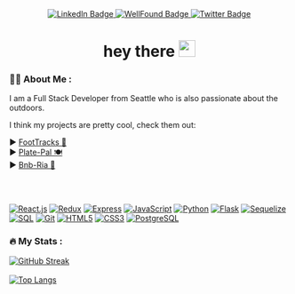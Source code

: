 <div id="badges" align="center">
  <a href="https://linkedin.com/in/nicholas-murphy-1167b226b">
    <img src="https://img.shields.io/badge/LinkedIn-blue?style=for-the-badge&logo=linkedin&logoColor=white" alt="LinkedIn Badge"/>
  </a>
  <a href="https://wellfound.com/u/nicholas-murphy-9">
    <img src="https://img.shields.io/badge/AngelList-b6b9b9?style=for-the-badge&logo=AngelList&logoColor=black" alt="WellFound Badge"/>
  </a>
  <a href="mailto:nlimurphy@gmail.com">
    <img src="https://img.shields.io/badge/Gmail-D14836?style=for-the-badge&logo=gmail&logoColor=white" alt="Twitter Badge"/>
  </a>
</div>

<div id="view-counter" align="center">
  <img src="https://komarev.com/ghpvc/?username=your-github-username&style=flat-square&color=blue" alt=""/>
</div>

<h1 align="center">
  hey there
  <img src="https://media.giphy.com/media/hvRJCLFzcasrR4ia7z/giphy.gif" width="30px"/>
</h1>

### :man_technologist: About Me :

I am a Full Stack Developer from Seattle who is also passionate about the outdoors.

I think my projects are pretty cool, check them out:
<div>
▶️ <a href="https://github.com/Murphyn5/FootTracks">FootTracks 🦶</a>
</div>
<div>
▶️ <a href="https://github.com/truham/Plate-Pal">Plate-Pal 🍽️</a>
</div>
<div>
▶️ <a href="https://github.com/Murphyn5/Bnb-Ria">Bnb-Ria 🏡</a>
</div>

<br></br>
<div>
<p dir="auto"><a target="_blank" rel="noopener noreferrer nofollow" href="https://camo.githubusercontent.com/1ed9d2404ae620a67a99495ae165ca9a5f5b61b87d79ecaeb1f2cab1cff05112/68747470733a2f2f696d672e736869656c64732e696f2f62616467652f52656163742d3631444146423f7374796c653d666f722d7468652d6261646765266c6f676f3d7265616374266c6f676f436f6c6f723d7768697465"><img src="https://camo.githubusercontent.com/1ed9d2404ae620a67a99495ae165ca9a5f5b61b87d79ecaeb1f2cab1cff05112/68747470733a2f2f696d672e736869656c64732e696f2f62616467652f52656163742d3631444146423f7374796c653d666f722d7468652d6261646765266c6f676f3d7265616374266c6f676f436f6c6f723d7768697465" alt="React.js" data-canonical-src="https://img.shields.io/badge/React-61DAFB?style=for-the-badge&amp;logo=react&amp;logoColor=white" style="max-width: 100%;"></a> <a target="_blank" rel="noopener noreferrer nofollow" href="https://camo.githubusercontent.com/f21dedfaad14955d2416cdf928e87c3019d32c9fc91dc7b5d8c262ffd2629386/68747470733a2f2f696d672e736869656c64732e696f2f62616467652f52656475782d3736344142433f7374796c653d666f722d7468652d6261646765266c6f676f3d7265647578266c6f676f436f6c6f723d7768697465"><img src="https://camo.githubusercontent.com/f21dedfaad14955d2416cdf928e87c3019d32c9fc91dc7b5d8c262ffd2629386/68747470733a2f2f696d672e736869656c64732e696f2f62616467652f52656475782d3736344142433f7374796c653d666f722d7468652d6261646765266c6f676f3d7265647578266c6f676f436f6c6f723d7768697465" alt="Redux" data-canonical-src="https://img.shields.io/badge/Redux-764ABC?style=for-the-badge&amp;logo=redux&amp;logoColor=white" style="max-width: 100%;"></a> <a target="_blank" rel="noopener noreferrer nofollow" href="https://camo.githubusercontent.com/aa5ed8db52bc9f49bfa0f76eb513fef4460a3d1a494b53a7397af8fcdc87d391/68747470733a2f2f696d672e736869656c64732e696f2f62616467652f457870726573732d3030303030303f7374796c653d666f722d7468652d6261646765266c6f676f3d65787072657373266c6f676f436f6c6f723d7768697465"><img src="https://camo.githubusercontent.com/aa5ed8db52bc9f49bfa0f76eb513fef4460a3d1a494b53a7397af8fcdc87d391/68747470733a2f2f696d672e736869656c64732e696f2f62616467652f457870726573732d3030303030303f7374796c653d666f722d7468652d6261646765266c6f676f3d65787072657373266c6f676f436f6c6f723d7768697465" alt="Express" data-canonical-src="https://img.shields.io/badge/Express-000000?style=for-the-badge&amp;logo=express&amp;logoColor=white" style="max-width: 100%;"></a> <a target="_blank" rel="noopener noreferrer nofollow" href="https://camo.githubusercontent.com/9d07c04bdd98c662d5df9d4e1cc1de8446ffeaebca330feb161f1fb8e1188204/68747470733a2f2f696d672e736869656c64732e696f2f62616467652f4a6176615363726970742d4637444631453f7374796c653d666f722d7468652d6261646765266c6f676f3d6a617661736372697074266c6f676f436f6c6f723d626c61636b"><img src="https://camo.githubusercontent.com/9d07c04bdd98c662d5df9d4e1cc1de8446ffeaebca330feb161f1fb8e1188204/68747470733a2f2f696d672e736869656c64732e696f2f62616467652f4a6176615363726970742d4637444631453f7374796c653d666f722d7468652d6261646765266c6f676f3d6a617661736372697074266c6f676f436f6c6f723d626c61636b" alt="JavaScript" data-canonical-src="https://img.shields.io/badge/JavaScript-F7DF1E?style=for-the-badge&amp;logo=javascript&amp;logoColor=black" style="max-width: 100%;"></a> <a target="_blank" rel="noopener noreferrer nofollow" href="https://camo.githubusercontent.com/94be0a2e5be142925615e5821d97137a930d08fc154962ce43860f1957e6661e/68747470733a2f2f696d672e736869656c64732e696f2f62616467652f507974686f6e2d3337373641423f7374796c653d666f722d7468652d6261646765266c6f676f3d707974686f6e266c6f676f436f6c6f723d7768697465"><img src="https://camo.githubusercontent.com/94be0a2e5be142925615e5821d97137a930d08fc154962ce43860f1957e6661e/68747470733a2f2f696d672e736869656c64732e696f2f62616467652f507974686f6e2d3337373641423f7374796c653d666f722d7468652d6261646765266c6f676f3d707974686f6e266c6f676f436f6c6f723d7768697465" alt="Python" data-canonical-src="https://img.shields.io/badge/Python-3776AB?style=for-the-badge&amp;logo=python&amp;logoColor=white" style="max-width: 100%;"></a> <a target="_blank" rel="noopener noreferrer nofollow" href="https://camo.githubusercontent.com/68390254ad6054b8e98b68fbcae09a3b78751427686f3e003a33c2bbc913b14c/68747470733a2f2f696d672e736869656c64732e696f2f62616467652f466c61736b2d3030303030303f7374796c653d666f722d7468652d6261646765266c6f676f3d666c61736b266c6f676f436f6c6f723d7768697465"><img src="https://camo.githubusercontent.com/68390254ad6054b8e98b68fbcae09a3b78751427686f3e003a33c2bbc913b14c/68747470733a2f2f696d672e736869656c64732e696f2f62616467652f466c61736b2d3030303030303f7374796c653d666f722d7468652d6261646765266c6f676f3d666c61736b266c6f676f436f6c6f723d7768697465" alt="Flask" data-canonical-src="https://img.shields.io/badge/Flask-000000?style=for-the-badge&amp;logo=flask&amp;logoColor=white" style="max-width: 100%;"></a> <a target="_blank" rel="noopener noreferrer nofollow" href="https://camo.githubusercontent.com/d8f400e17c6a74e8bb34d050085c602e6a67c2ffb2ab47de05bceed59e4f61cb/68747470733a2f2f696d672e736869656c64732e696f2f62616467652f53657175656c697a652d3532423045373f7374796c653d666f722d7468652d6261646765266c6f676f3d73657175656c697a65266c6f676f436f6c6f723d7768697465"><img src="https://camo.githubusercontent.com/d8f400e17c6a74e8bb34d050085c602e6a67c2ffb2ab47de05bceed59e4f61cb/68747470733a2f2f696d672e736869656c64732e696f2f62616467652f53657175656c697a652d3532423045373f7374796c653d666f722d7468652d6261646765266c6f676f3d73657175656c697a65266c6f676f436f6c6f723d7768697465" alt="Sequelize" data-canonical-src="https://img.shields.io/badge/Sequelize-52B0E7?style=for-the-badge&amp;logo=sequelize&amp;logoColor=white" style="max-width: 100%;"></a> <a target="_blank" rel="noopener noreferrer nofollow" href="https://camo.githubusercontent.com/571bbec946a768e5d6dccf45d583717d3d6f5a7131e36aefc319214634539851/68747470733a2f2f696d672e736869656c64732e696f2f62616467652f53514c2d3434373941313f7374796c653d666f722d7468652d6261646765266c6f676f3d73716c266c6f676f436f6c6f723d7768697465"><img src="https://camo.githubusercontent.com/571bbec946a768e5d6dccf45d583717d3d6f5a7131e36aefc319214634539851/68747470733a2f2f696d672e736869656c64732e696f2f62616467652f53514c2d3434373941313f7374796c653d666f722d7468652d6261646765266c6f676f3d73716c266c6f676f436f6c6f723d7768697465" alt="SQL" data-canonical-src="https://img.shields.io/badge/SQL-4479A1?style=for-the-badge&amp;logo=sql&amp;logoColor=white" style="max-width: 100%;"></a> <a target="_blank" rel="noopener noreferrer nofollow" href="https://camo.githubusercontent.com/bd2bd127c104ba5c98bb12c70801b075aee1f040009089510f69554300e7ff41/68747470733a2f2f696d672e736869656c64732e696f2f62616467652f4769742d4630353033323f7374796c653d666f722d7468652d6261646765266c6f676f3d676974266c6f676f436f6c6f723d7768697465"><img src="https://camo.githubusercontent.com/bd2bd127c104ba5c98bb12c70801b075aee1f040009089510f69554300e7ff41/68747470733a2f2f696d672e736869656c64732e696f2f62616467652f4769742d4630353033323f7374796c653d666f722d7468652d6261646765266c6f676f3d676974266c6f676f436f6c6f723d7768697465" alt="Git" data-canonical-src="https://img.shields.io/badge/Git-F05032?style=for-the-badge&amp;logo=git&amp;logoColor=white" style="max-width: 100%;"></a> <a target="_blank" rel="noopener noreferrer nofollow" href="https://camo.githubusercontent.com/d63d473e728e20a286d22bb2226a7bf45a2b9ac6c72c59c0e61e9730bfe4168c/68747470733a2f2f696d672e736869656c64732e696f2f62616467652f48544d4c352d4533344632363f7374796c653d666f722d7468652d6261646765266c6f676f3d68746d6c35266c6f676f436f6c6f723d7768697465"><img src="https://camo.githubusercontent.com/d63d473e728e20a286d22bb2226a7bf45a2b9ac6c72c59c0e61e9730bfe4168c/68747470733a2f2f696d672e736869656c64732e696f2f62616467652f48544d4c352d4533344632363f7374796c653d666f722d7468652d6261646765266c6f676f3d68746d6c35266c6f676f436f6c6f723d7768697465" alt="HTML5" data-canonical-src="https://img.shields.io/badge/HTML5-E34F26?style=for-the-badge&amp;logo=html5&amp;logoColor=white" style="max-width: 100%;"></a> <a target="_blank" rel="noopener noreferrer nofollow" href="https://camo.githubusercontent.com/3a0f693cfa032ea4404e8e02d485599bd0d192282b921026e89d271aaa3d7565/68747470733a2f2f696d672e736869656c64732e696f2f62616467652f435353332d3135373242363f7374796c653d666f722d7468652d6261646765266c6f676f3d63737333266c6f676f436f6c6f723d7768697465"><img src="https://camo.githubusercontent.com/3a0f693cfa032ea4404e8e02d485599bd0d192282b921026e89d271aaa3d7565/68747470733a2f2f696d672e736869656c64732e696f2f62616467652f435353332d3135373242363f7374796c653d666f722d7468652d6261646765266c6f676f3d63737333266c6f676f436f6c6f723d7768697465" alt="CSS3" data-canonical-src="https://img.shields.io/badge/CSS3-1572B6?style=for-the-badge&amp;logo=css3&amp;logoColor=white" style="max-width: 100%;"></a> <a target="_blank" rel="noopener noreferrer nofollow" href="https://camo.githubusercontent.com/488beec40a140a80b134fc4ec2f86d18c10449c17d2ae102b5da873881bf9a0d/68747470733a2f2f696d672e736869656c64732e696f2f62616467652f506f737467726553514c2d3431363945313f7374796c653d666f722d7468652d6261646765266c6f676f3d706f737467726573716c266c6f676f436f6c6f723d7768697465"><img src="https://camo.githubusercontent.com/488beec40a140a80b134fc4ec2f86d18c10449c17d2ae102b5da873881bf9a0d/68747470733a2f2f696d672e736869656c64732e696f2f62616467652f506f737467726553514c2d3431363945313f7374796c653d666f722d7468652d6261646765266c6f676f3d706f737467726573716c266c6f676f436f6c6f723d7768697465" alt="PostgreSQL" data-canonical-src="https://img.shields.io/badge/PostgreSQL-4169E1?style=for-the-badge&amp;logo=postgresql&amp;logoColor=white" style="max-width: 100%;"></a></p>
</div>

### :fire: My Stats :
[![GitHub Streak](http://github-readme-streak-stats.herokuapp.com?user=Murphyn5&theme=dark&background=000000)](https://git.io/streak-stats)
<br></br>
[![Top Langs](https://github-readme-stats.vercel.app/api/top-langs/?username=Murphyn5&layout=compact&theme=vision-friendly-dark)](https://github.com/Murphyn5/github-readme-stats)

